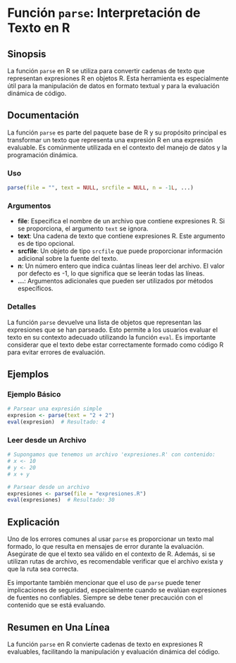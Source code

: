 <!--
Meta Description: # Función `parse`: Interpretación de Texto en R ## Sinopsis La función `parse` en R se utiliza para convertir cadenas de texto que representan expresi...
Meta Keywords: que, parse, texto, expresiones, archivo
-->

# Función `parse`: Interpretación de Texto en R

## Sinopsis
La función `parse` en R se utiliza para convertir cadenas de texto que representan expresiones R en objetos R. Esta herramienta es especialmente útil para la manipulación de datos en formato textual y para la evaluación dinámica de código.

## Documentación
La función `parse` es parte del paquete base de R y su propósito principal es transformar un texto que representa una expresión R en una expresión evaluable. Es comúnmente utilizada en el contexto del manejo de datos y la programación dinámica.

### Uso
```R
parse(file = "", text = NULL, srcfile = NULL, n = -1L, ...)
```

### Argumentos
- **file**: Especifica el nombre de un archivo que contiene expresiones R. Si se proporciona, el argumento `text` se ignora.
- **text**: Una cadena de texto que contiene expresiones R. Este argumento es de tipo opcional.
- **srcfile**: Un objeto de tipo `srcfile` que puede proporcionar información adicional sobre la fuente del texto.
- **n**: Un número entero que indica cuántas líneas leer del archivo. El valor por defecto es -1, lo que significa que se leerán todas las líneas.
- **...**: Argumentos adicionales que pueden ser utilizados por métodos específicos.

### Detalles
La función `parse` devuelve una lista de objetos que representan las expresiones que se han parseado. Esto permite a los usuarios evaluar el texto en su contexto adecuado utilizando la función `eval`. Es importante considerar que el texto debe estar correctamente formado como código R para evitar errores de evaluación.

## Ejemplos
### Ejemplo Básico
```R
# Parsear una expresión simple
expresion <- parse(text = "2 + 2")
eval(expresion)  # Resultado: 4
```

### Leer desde un Archivo
```R
# Supongamos que tenemos un archivo 'expresiones.R' con contenido:
# x <- 10
# y <- 20
# x + y

# Parsear desde un archivo
expresiones <- parse(file = "expresiones.R")
eval(expresiones)  # Resultado: 30
```

## Explicación
Uno de los errores comunes al usar `parse` es proporcionar un texto mal formado, lo que resulta en mensajes de error durante la evaluación. Asegúrate de que el texto sea válido en el contexto de R. Además, si se utilizan rutas de archivo, es recomendable verificar que el archivo exista y que la ruta sea correcta.

Es importante también mencionar que el uso de `parse` puede tener implicaciones de seguridad, especialmente cuando se evalúan expresiones de fuentes no confiables. Siempre se debe tener precaución con el contenido que se está evaluando.

## Resumen en Una Línea
La función `parse` en R convierte cadenas de texto en expresiones R evaluables, facilitando la manipulación y evaluación dinámica del código.